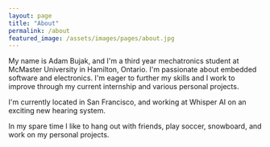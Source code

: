 ```yaml
---
layout: page
title: "About"
permalink: /about
featured_image: /assets/images/pages/about.jpg
---
```


My name is Adam Bujak, and I'm a third year mechatronics student at McMaster University in Hamilton, Ontario. I'm passionate about embedded software and electronics. I'm eager to further my skills and I work to improve through my current internship and various personal projects.

I'm currently located in San Francisco, and working at Whisper AI on an exciting new hearing system.

In my spare time I like to hang out with friends, play soccer, snowboard, and work on my personal projects.
